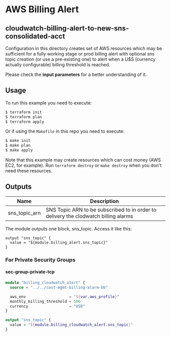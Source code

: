 # AWS Billing Alert
## cloudwatch-billing-alert-to-new-sns-consolidated-acct

Configuration in this directory creates set of AWS resources which may be sufficient for a fully working stage or prod
billing alert with optional sns topic creation (or use a pre-existing one) to alert when
a U$S (currency actually configurable) billing threshold is reached.

Please check the **input parameters** for a better understanding of it.

## Usage

To run this example you need to execute:

```bash
$ terraform init
$ terraform plan
$ terraform apply
```

Or if using the `Makefile` in this repo you need to execute:

```bash
$ make init
$ make plan
$ make apply
```

Note that this example may create resources which can cost money (AWS EC2, for example). Run `terraform destroy` or `make destroy`
when you don't need these resources.

<!-- BEGINNING OF PRE-COMMIT-TERRAFORM DOCS HOOK -->
## Outputs

| Name | Description |
|------|-------------|
| sns\_topic\_arn | SNS Topic ARN to be subscribed to in order to delivery the clodwatch billing alarms

The module outputs one block, sns_topic. Access it like this:

```
output "sns_topic" {
  value = "${module.billing_alert.sns_topic}"
}
```

<!-- END OF PRE-COMMIT-TERRAFORM DOCS HOOK -->

### For Private Security Groups
#### sec-group-private-tcp
```terraform
module "billing_cloudwatch_alert" {
  source = "../../cost-mgmt-billing-alarm-bb"

  aws_env                   = "${var.aws_profile}"
  monthly_billing_threshold = 500
  currency                  = "USD"
}

output "sns_topic" {
  value = "${module.billing_cloudwatch_alert.sns_topic}"
}
```
